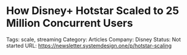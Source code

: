 # How Disney+ Hotstar Scaled to 25 Million Concurrent Users

Tags: scale, streaming
Category: Articles
Company: Disney
Status: Not started
URL: https://newsletter.systemdesign.one/p/hotstar-scaling

#